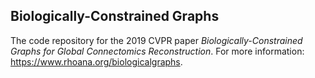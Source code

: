 ## Biologically-Constrained Graphs

The code repository for the 2019 CVPR paper *Biologically-Constrained Graphs for Global Connectomics Reconstruction*. For more information: https://www.rhoana.org/biologicalgraphs.
